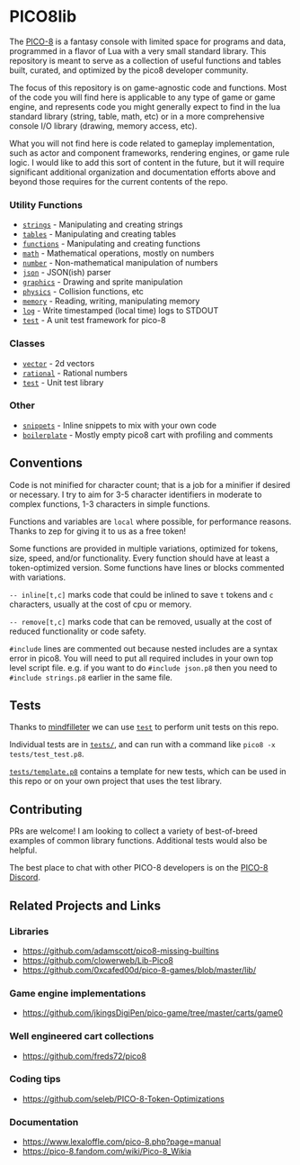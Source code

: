 # PICO8lib

The [PICO-8](https://www.lexaloffle.com/pico-8.php) is a fantasy console with limited space for programs and data, programmed in a flavor of Lua with a very small standard library. This repository is meant to serve as a collection of useful functions and tables built, curated, and optimized by the pico8 developer community.

The focus of this repository is on game-agnostic code and functions. Most of the code you will find here is applicable to any type of game or game engine, and represents code you might generally expect to find in the lua standard library (string, table, math, etc) or in a more comprehensive console I/O library (drawing, memory access, etc).

What you will not find here is code related to gameplay implementation, such as actor and component frameworks, rendering engines, or game rule logic. I would like to add this sort of content in the future, but it will require significant additional organization and documentation efforts above and beyond those requires for the current contents of the repo.

### Utility Functions
* [`strings`](strings.p8) - Manipulating and creating strings
* [`tables`](tables.p8) - Manipulating and creating tables
* [`functions`](functions.p8) - Manipulating and creating functions
* [`math`](math.p8) - Mathematical operations, mostly on numbers
* [`number`](number.p8) - Non-mathematical manipulation of numbers
* [`json`](json.p8) - JSON(ish) parser
* [`graphics`](graphics.p8) - Drawing and sprite manipulation
* [`physics`](physics.p8) - Collision functions, etc
* [`memory`](memory.p8) - Reading, writing, manipulating memory
* [`log`](log.p8) - Write timestamped (local time) logs to STDOUT
* [`test`](test.p8) - A unit test framework for pico-8


### Classes
* [`vector`](vector.p8) - 2d vectors
* [`rational`](rational.p8) - Rational numbers
* [`test`](test.p8) - Unit test library

### Other
* [`snippets`](snippets.p8) - Inline snippets to mix with your own code
* [`boilerplate`](boilerplate.p8) - Mostly empty pico8 cart with profiling and comments

## Conventions
Code is not minified for character count; that is a job for a minifier if desired or necessary. I try to aim for 3-5 character identifiers in moderate to complex functions, 1-3 characters in simple functions.

Functions and variables are `local` where possible, for performance reasons. Thanks to zep for giving it to us as a free token!

Some functions are provided in multiple variations, optimized for tokens, size, speed, and/or functionality. Every function should have at least a token-optimized version. Some functions have lines or blocks commented with variations.

`-- inline[t,c]` marks code that could be inlined to save `t` tokens and `c` characters, usually at the cost of cpu or memory.

`-- remove[t,c]` marks code that can be removed, usually at the cost of reduced functionality or code safety.

`#include` lines are commented out because nested includes are a syntax error in pico8. You will need to put all required includes in your own top level script file. e.g. if you want to do `#include json.p8` then you need to `#include strings.p8` earlier in the same file.

## Tests
Thanks to [mindfilleter](/mindfilleter) we can use [`test`](test.p8) to perform unit tests on this repo.

Individual tests are in [`tests/`](tests), and can run with a command like `pico8 -x tests/test_test.p8`.

[`tests/template.p8`](tests/template.p8) contains a template for new tests, which can be used in this repo or on your own project that uses the test library.

## Contributing
PRs are welcome! I am looking to collect a variety of best-of-breed examples of common library functions. Additional tests would also be helpful.

The best place to chat with other PICO-8 developers is on the [PICO-8 Discord](https://discord.gg/zM9SD7N).

## Related Projects and Links

### Libraries
* https://github.com/adamscott/pico8-missing-builtins
* https://github.com/clowerweb/Lib-Pico8
* https://github.com/0xcafed00d/pico-8-games/blob/master/lib/

### Game engine implementations
* https://github.com/jkingsDigiPen/pico-game/tree/master/carts/game0

### Well engineered cart collections
* https://github.com/freds72/pico8

### Coding tips
* https://github.com/seleb/PICO-8-Token-Optimizations

### Documentation
* https://www.lexaloffle.com/pico-8.php?page=manual
* https://pico-8.fandom.com/wiki/Pico-8_Wikia
